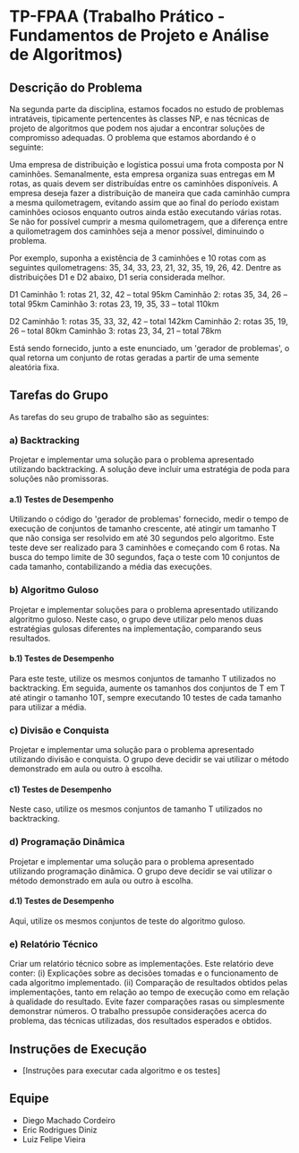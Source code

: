 # TP-FPAA (Trabalho Prático - Fundamentos de Projeto e Análise de Algoritmos)

## Descrição do Problema
Na segunda parte da disciplina, estamos focados no estudo de problemas intratáveis, tipicamente pertencentes às classes NP, e nas técnicas de projeto de algoritmos que podem nos ajudar a encontrar soluções de compromisso adequadas. O problema que estamos abordando é o seguinte:

Uma empresa de distribuição e logística possui uma frota composta por N caminhões. Semanalmente, esta empresa organiza suas entregas em M rotas, as quais devem ser distribuídas entre os caminhões disponíveis. A empresa deseja fazer a distribuição de maneira que cada caminhão cumpra a mesma quilometragem, evitando assim que ao final do período existam caminhões ociosos enquanto outros ainda estão executando várias rotas. Se não for possível cumprir a mesma quilometragem, que a diferença entre a quilometragem dos caminhões seja a menor possível, diminuindo o problema.

Por exemplo, suponha a existência de 3 caminhões e 10 rotas com as seguintes quilometragens: 35, 34, 33, 23, 21, 32, 35, 19, 26, 42. Dentre as distribuições D1 e D2 abaixo, D1 seria considerada melhor.

D1
Caminhão 1: rotas 21, 32, 42 – total 95km
Caminhão 2: rotas 35, 34, 26 – total 95km
Caminhão 3: rotas 23, 19, 35, 33 – total 110km

D2
Caminhão 1: rotas 35, 33, 32, 42 – total 142km
Caminhão 2: rotas 35, 19, 26 – total 80km
Caminhão 3: rotas 23, 34, 21 – total 78km

Está sendo fornecido, junto a este enunciado, um 'gerador de problemas', o qual retorna um conjunto de rotas geradas a partir de uma semente aleatória fixa.

## Tarefas do Grupo
As tarefas do seu grupo de trabalho são as seguintes:

### a) Backtracking
Projetar e implementar uma solução para o problema apresentado utilizando backtracking. A solução deve incluir uma estratégia de poda para soluções não promissoras.

#### a.1) Testes de Desempenho
Utilizando o código do 'gerador de problemas' fornecido, medir o tempo de execução de conjuntos de tamanho crescente, até atingir um tamanho T que não consiga ser resolvido em até 30 segundos pelo algoritmo. Este teste deve ser realizado para 3 caminhões e começando com 6 rotas. Na busca do tempo limite de 30 segundos, faça o teste com 10 conjuntos de cada tamanho, contabilizando a média das execuções.

### b) Algoritmo Guloso
Projetar e implementar soluções para o problema apresentado utilizando algoritmo guloso. Neste caso, o grupo deve utilizar pelo menos duas estratégias gulosas diferentes na implementação, comparando seus resultados.

#### b.1) Testes de Desempenho
Para este teste, utilize os mesmos conjuntos de tamanho T utilizados no backtracking. Em seguida, aumente os tamanhos dos conjuntos de T em T até atingir o tamanho 10T, sempre executando 10 testes de cada tamanho para utilizar a média.

### c) Divisão e Conquista
Projetar e implementar uma solução para o problema apresentado utilizando divisão e conquista. O grupo deve decidir se vai utilizar o método demonstrado em aula ou outro à escolha.

#### c1) Testes de Desempenho
Neste caso, utilize os mesmos conjuntos de tamanho T utilizados no backtracking.

### d) Programação Dinâmica
Projetar e implementar uma solução para o problema apresentado utilizando programação dinâmica. O grupo deve decidir se vai utilizar o método demonstrado em aula ou outro à escolha.

#### d.1) Testes de Desempenho
Aqui, utilize os mesmos conjuntos de teste do algoritmo guloso.

### e) Relatório Técnico
Criar um relatório técnico sobre as implementações. Este relatório deve conter:
(i) Explicações sobre as decisões tomadas e o funcionamento de cada algoritmo implementado.
(ii) Comparação de resultados obtidos pelas implementações, tanto em relação ao tempo de execução como em relação à qualidade do resultado. Evite fazer comparações rasas ou simplesmente demonstrar números. O trabalho pressupõe considerações acerca do problema, das técnicas utilizadas, dos resultados esperados e obtidos.

## Instruções de Execução
- [Instruções para executar cada algoritmo e os testes]

## Equipe
- Diego Machado Cordeiro
- Eric Rodrigues Diniz
- Luiz Felipe Vieira